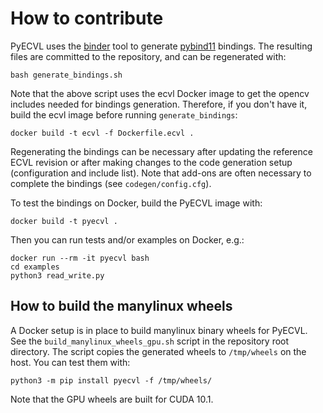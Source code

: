 # How to contribute

PyECVL uses the [binder](https://github.com/RosettaCommons/binder) tool to
generate [pybind11](https://github.com/pybind/pybind11) bindings. The
resulting files are committed to the repository, and can be regenerated with:

```
bash generate_bindings.sh
```

Note that the above script uses the ecvl Docker image to get the opencv
includes needed for bindings generation. Therefore, if you don't have it,
build the ecvl image before running `generate_bindings`:

```
docker build -t ecvl -f Dockerfile.ecvl .
```

Regenerating the bindings can be necessary after updating the reference ECVL
revision or after making changes to the code generation setup (configuration
and include list). Note that add-ons are often necessary to complete the
bindings (see `codegen/config.cfg`).

To test the bindings on Docker, build the PyECVL image with:

```
docker build -t pyecvl .
```

Then you can run tests and/or examples on Docker, e.g.:

```
docker run --rm -it pyecvl bash
cd examples
python3 read_write.py
```


## How to build the manylinux wheels

A Docker setup is in place to build manylinux binary wheels for PyECVL. See
the `build_manylinux_wheels_gpu.sh` script in the repository root
directory. The script copies the generated wheels to `/tmp/wheels` on the
host. You can test them with:

```
python3 -m pip install pyecvl -f /tmp/wheels/
```

Note that the GPU wheels are built for CUDA 10.1.
